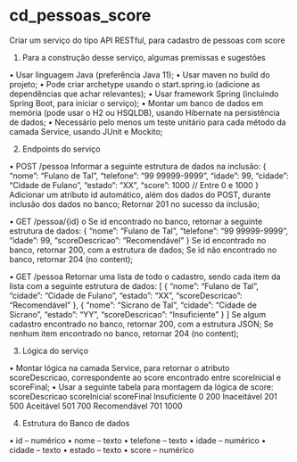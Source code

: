 # cd_pessoas_score
Criar um serviço do tipo API RESTful, para cadastro de pessoas com score


1.	Para a construção desse serviço, algumas premissas e sugestões

•	Usar linguagem Java (preferência Java 11);
•	Usar maven no build do projeto;
•	Pode criar archetype usando o start.spring.io (adicione as dependências que achar relevantes);
•	Usar framework Spring (incluindo Spring Boot, para iniciar o serviço);
•	Montar um banco de dados em memória (pode usar o H2 ou HSQLDB), usando Hibernate na persistência de dados;
•	Necessário pelo menos um teste unitário para cada método da camada Service, usando JUnit e Mockito;

2.	Endpoints do serviço

•	POST /pessoa
	Informar a seguinte estrutura de dados na inclusão:
{
	“nome”: “Fulano de Tal”,
	“telefone”: “99 99999-9999”,
	“idade”: 99,
	“cidade”: “Cidade de Fulano”,
	“estado”: “XX”,
	“score”: 1000	// Entre 0 e 1000
}
	Adicionar um atributo id automático, além dos dados do POST, durante inclusão dos dados no banco;
	Retornar 201 no sucesso da inclusão;

•	GET /pessoa/{id}
o	Se id encontrado no banco, retornar a seguinte estrutura de dados:
{
	“nome”: “Fulano de Tal”,
	“telefone”: “99 99999-9999”,
	“idade”: 99,
	“scoreDescricao”: “Recomendável”
}
	Se id encontrado no banco, retornar 200, com a estrutura de dados;
	Se id não encontrado no banco, retornar 204 (no content);

•	GET /pessoa
	Retornar uma lista de todo o cadastro, sendo cada item da lista com a seguinte estrutura de dados:
[
	{
		“nome”: “Fulano de Tal”,
		“cidade”: “Cidade de Fulano”,
		“estado”: “XX”,
		“scoreDescricao”: “Recomendável”
	},
	{
		“nome”: “Sicrano de Tal”,
		“cidade”: “Cidade de Sicrano”,
		“estado”: “YY”,
		“scoreDescricao”: “Insuficiente”
	}
]
	Se algum cadastro encontrado no banco, retornar 200, com a estrutura JSON;
	Se nenhum item encontrado no banco, retornar 204 (no content);

3.	Lógica do serviço

•	Montar lógica na camada Service, para retornar o atributo scoreDescricao, correspondente ao score encontrado entre scoreInicial e scoreFinal;
•	Usar a seguinte tabela para montagem da lógica de score:
scoreDescricao	scoreInicial	scoreFinal
Insuficiente	0	200
Inaceitável	201	500
Aceitável	501	700
Recomendável	701	1000

4.	Estrutura do Banco de dados

•	id – numérico
•	nome – texto
•	telefone – texto
•	idade – numérico
•	cidade – texto
•	estado – texto
•	score – numérico
